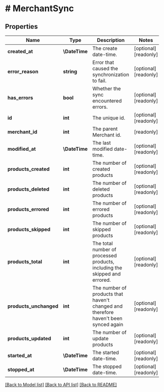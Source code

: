 # # MerchantSync

## Properties

Name | Type | Description | Notes
------------ | ------------- | ------------- | -------------
**created_at** | **\DateTime** | The create date-time. | [optional] [readonly]
**error_reason** | **string** | Error that caused the synchronization to fail. | [optional] [readonly]
**has_errors** | **bool** | Whether the sync encountered errors. | [optional] [readonly]
**id** | **int** | The unique id. | [optional] [readonly]
**merchant_id** | **int** | The parent Merchant id. | [readonly]
**modified_at** | **\DateTime** | The last modified date-time. | [optional] [readonly]
**products_created** | **int** | The number of created products | [optional] [readonly]
**products_deleted** | **int** | The number of deleted products | [optional] [readonly]
**products_errored** | **int** | The number of errored products | [optional] [readonly]
**products_skipped** | **int** | The number of skipped products | [optional] [readonly]
**products_total** | **int** | The total number of processed products, including the skipped and errored. | [optional] [readonly]
**products_unchanged** | **int** | The number of products that haven&#39;t changed and therefore haven&#39;t been synced again | [optional] [readonly]
**products_updated** | **int** | The number of update products | [optional] [readonly]
**started_at** | **\DateTime** | The started date-time. | [optional] [readonly]
**stopped_at** | **\DateTime** | The stopped date-time. | [optional] [readonly]

[[Back to Model list]](../../README.md#models) [[Back to API list]](../../README.md#endpoints) [[Back to README]](../../README.md)
